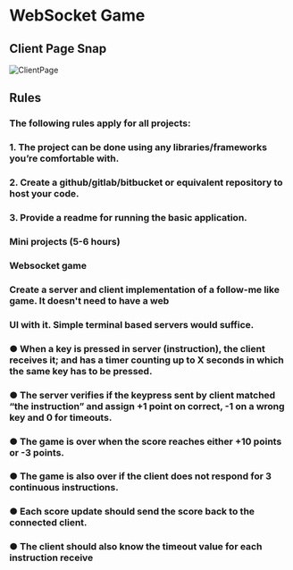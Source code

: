 # WebSocket Game
## Client Page Snap
![ClientPage](https://i.imgur.com/SAcZNAw.png)
## Rules
### The following rules apply for all projects:
### 1. The project can be done using any libraries/frameworks you’re comfortable with.
### 2. Create a github/gitlab/bitbucket or equivalent repository to host your code.
### 3. Provide a readme for running the basic application.
### Mini projects (5-6 hours)
### Websocket game
### Create a server and client implementation of a follow-me like game. It doesn't need to have a web
### UI with it. Simple terminal based servers would suffice.
### ● When a key is pressed in server (instruction), the client receives it; and has a timer counting up to X seconds in which the same key has to be pressed.
### ● The server verifies if the keypress sent by client matched “the instruction” and assign +1 point on correct, -1 on a wrong key and 0 for timeouts.
### ● The game is over when the score reaches either +10 points or -3 points.
### ● The game is also over if the client does not respond for 3 continuous instructions.
### ● Each score update should send the score back to the connected client.
### ● The client should also know the timeout value for each instruction receive
